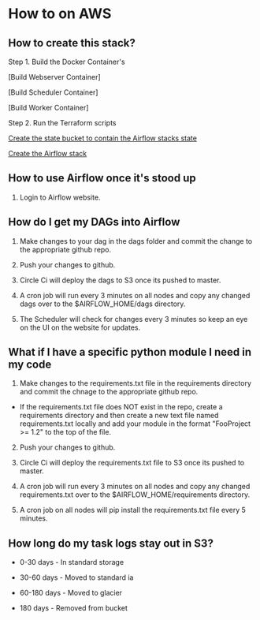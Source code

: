 # How to on AWS

## How to create this stack?

Step 1. Build the Docker Container's

[Build Webserver Container]

[Build Scheduler Container]

[Build Worker Container]

Step 2. Run the Terraform scripts

[Create the state bucket to contain the Airflow stacks state](https://github.com/turnerlabs/airflow_stacks/tree/master/aws/terraform/tf_s3_state/README.md)

[Create the Airflow stack](https://github.com/turnerlabs/airflow_stacks/tree/master/aws/terraform/tf_new_net_rds_ec_ec2_110/README.md)

## How to use Airflow once it's stood up

1. Login to Airflow website.

## How do I get my DAGs into Airflow

1. Make changes to your dag in the dags folder and commit the change to the appropriate github repo.

2. Push your changes to github.

3. Circle Ci will deploy the dags to S3 once its pushed to master.

4. A cron job will run every 3 minutes on all nodes and copy any changed dags over to the $AIRFLOW_HOME/dags directory.

5. The Scheduler will check for changes every 3 minutes so keep an eye on the UI on the website for updates.

## What if I have a specific python module I need in my code

1. Make changes to the requirements.txt file in the requirements directory and commit the chnage to the appropriate github repo.

- If the requirements.txt file does NOT exist in the repo, create a requirements directory and then create a new text file named requirements.txt locally and add your module in the format "FooProject >= 1.2" to the top of the file.

2. Push your changes to github.

3. Circle Ci will deploy the requirements.txt file to S3 once its pushed to master.

4. A cron job will run every 3 minutes on all nodes and copy any changed requirements.txt over to the $AIRFLOW_HOME/requirements directory.

5. A cron job on all nodes will pip install the requirements.txt file every 5 minutes.

## How long do my task logs stay out in S3?

- 0-30 days - In standard storage

- 30-60 days - Moved to standard ia

- 60-180 days - Moved to glacier

- 180 days - Removed from bucket
